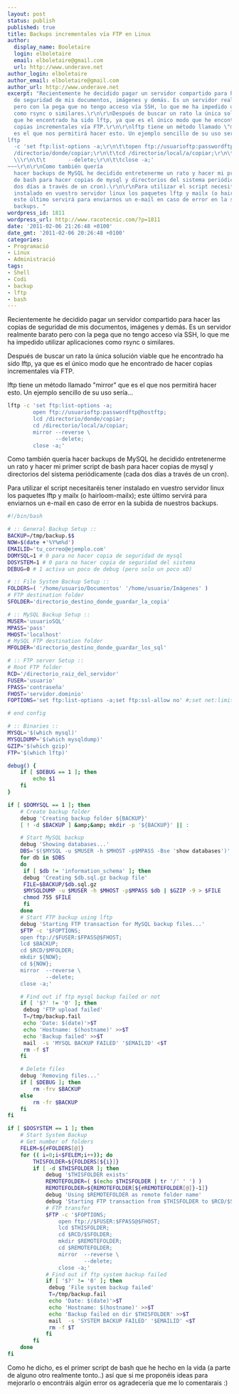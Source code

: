 ```yaml
---
layout: post
status: publish
published: true
title: Backups incrementales vía FTP en Linux
author:
  display_name: Booletaire
  login: elboletaire
  email: elboletaire@gmail.com
  url: http://www.underave.net
author_login: elboletaire
author_email: elboletaire@gmail.com
author_url: http://www.underave.net
excerpt: "Recientemente he decidido pagar un servidor compartido para hacer las copias
  de seguridad de mis documentos, imágenes y demás. Es un servidor realmente barato
  pero con la pega que no tengo acceso vía SSH, lo que me ha impedido utilizar aplicaciones
  como rsync o similares.\r\n\r\nDespués de buscar un rato la única solución viable
  que he encontrado ha sido lftp, ya que es el único modo que he encontrado de hacer
  copias incrementales vía FTP.\r\n\r\nlftp tiene un método llamado \"mirror\" que
  es el que nos permitirá hacer esto. Un ejemplo sencillo de su uso sería...\r\n\r\n~~~bash
lftp
  -c 'set ftp:list-options -a;\r\n\t\topen ftp://usuarioftp:passwordftp@hostftp;\r\n\t\tlcd
  /directorio/donde/copiar;\r\n\t\tcd /directorio/local/a/copiar;\r\n\t\tmirror --reverse
  \\\r\n\t\t       --delete;\r\n\t\tclose -a;'
~~~\r\n\r\nComo también quería
  hacer backups de MySQL he decidido entretenerme un rato y hacer mi primer script
  de bash para hacer copias de mysql y directorios del sistema periódicamente (cada
  dos días a través de un cron).\r\n\r\nPara utilizar el script necesitaréis tener
  instalado en vuestro servidor linux los paquetes lftp y mailx (o hairloom-mailx);
  este último servirá para enviarnos un e-mail en caso de error en la subida de nuestros
  backups. "
wordpress_id: 1811
wordpress_url: http://www.racotecnic.com/?p=1811
date: '2011-02-06 21:26:48 +0100'
date_gmt: '2011-02-06 20:26:48 +0100'
categories:
- Programació
- Linux
- Administració
tags:
- Shell
- Codi
- backup
- lftp
- bash
---
```


Recientemente he decidido pagar un servidor compartido para hacer las copias de seguridad de mis documentos, imágenes y demás. Es un servidor realmente barato pero con la pega que no tengo acceso vía SSH, lo que me ha impedido utilizar aplicaciones como rsync o similares.

Después de buscar un rato la única solución viable que he encontrado ha sido lftp, ya que es el único modo que he encontrado de hacer copias incrementales vía FTP.

lftp tiene un método llamado "mirror" que es el que nos permitirá hacer esto. Un ejemplo sencillo de su uso sería...

~~~bash
lftp -c 'set ftp:list-options -a;
		open ftp://usuarioftp:passwordftp@hostftp;
		lcd /directorio/donde/copiar;
		cd /directorio/local/a/copiar;
		mirror --reverse \
		       --delete;
		close -a;'
~~~

Como también quería hacer backups de MySQL he decidido entretenerme un rato y hacer mi primer script de bash para hacer copias de mysql y directorios del sistema periódicamente (cada dos días a través de un cron).

Para utilizar el script necesitaréis tener instalado en vuestro servidor linux los paquetes lftp y mailx (o hairloom-mailx); este último servirá para enviarnos un e-mail en caso de error en la subida de nuestros backups. <a id="more"></a><a id="more-1811"></a>

~~~bash
#!/bin/bash

# :: General Backup Setup ::
BACKUP=/tmp/backup.$$
NOW=$(date +'%Y%m%d')
EMAILID='tu_correo@ejemplo.com'
DOMYSQL=1 # 0 para no hacer copia de seguridad de mysql
DOSYSTEM=1 # 0 para no hacer copia de seguridad del sistema
DEBUG=0 # 1 activa un poco de debug (pero solo un poco xD)

# :: File System Backup Setup ::
FOLDERS=( '/home/usuario/Documentos' '/home/usuario/Imágenes' )
# FTP destination folder
SFOLDER='directorio_destino_donde_guardar_la_copia'

# :: MySQL Backup Setup ::
MUSER='usuarioSQL'
MPASS='pass'
MHOST='localhost'
# MySQL FTP destination folder
MFOLDER='directorio_destino_donde_guardar_los_sql'

# :: FTP server Setup ::
# Root FTP folder
RCD='/directorio_raiz_del_servidor'
FUSER='usuario'
FPASS='contraseña'
FHOST='servidor.dominio'
FOPTIONS='set ftp:list-options -a;set ftp:ssl-allow no' #;set net:limit-total-rate 61440'

# end config

# :: Binaries ::
MYSQL='$(which mysql)'
MYSQLDUMP='$(which mysqldump)'
GZIP='$(which gzip)'
FTP='$(which lftp)'

debug() {
	if [ $DEBUG == 1 ]; then
		echo $1
	fi
}

if [ $DOMYSQL == 1 ]; then
	# Create backup folder
	debug 'Creating backup folder ${BACKUP}'
	[ ! -d $BACKUP ] &amp;&amp; mkdir -p '${BACKUP}' || :

	# Start MySQL backup
	debug 'Showing databases...'
	DBS='$($MYSQL -u $MUSER -h $MHOST -p$MPASS -Bse 'show databases')'
	for db in $DBS
	do
	 if [ $db != 'information_schema' ]; then
	 debug 'Creating $db.sql.gz backup file'
	 FILE=$BACKUP/$db.sql.gz
	 $MYSQLDUMP -u $MUSER -h $MHOST -p$MPASS $db | $GZIP -9 > $FILE
	 chmod 755 $FILE
	 fi
	done
	# Start FTP backup using lftp
	debug 'Starting FTP transaction for MySQL backup files...'
	$FTP -c '$FOPTIONS;
	open ftp://$FUSER:$FPASS@$FHOST;
	lcd $BACKUP;
	cd $RCD/$MFOLDER;
	mkdir ${NOW};
	cd ${NOW};
	mirror  --reverse \
			--delete;
	close -a;'

	# Find out if ftp mysql backup failed or not
	if [ '$?' != '0' ]; then
	 debug 'FTP upload failed'
	 T=/tmp/backup.fail
	 echo 'Date: $(date)'>$T
	 echo 'Hostname: $(hostname)' >>$T
	 echo 'Backup failed' >>$T
	 mail  -s 'MYSQL BACKUP FAILED' '$EMAILID' <$T
	 rm -f $T
	fi

	# Delete files
	debug 'Removing files...'
	if [ $DEBUG ]; then
		rm -frv $BACKUP
	else
		rm -fr $BACKUP
	fi
fi

if [ $DOSYSTEM == 1 ]; then
	# Start System Backup
	# Get number of folders
	FELEM=${#FOLDERS[@]}
	for (( i=0;i<$FELEM;i++)); do
		THISFOLDER=${FOLDERS[${i}]}
		if [ -d $THISFOLDER ]; then
			debug '$THISFOLDER exists'
			REMOTEFOLDER=( $(echo $THISFOLDER | tr '/' ' ') )
			REMOTEFOLDER=${REMOTEFOLDER[${#REMOTEFOLDER[@]}-1]}
			debug 'Using $REMOTEFOLDER as remote folder name'
			debug 'Starting FTP transaction from $THISFOLDER to $RCD/$SFOLDER/$REMOTEFOLDER'
			# FTP transfer
			$FTP -c '$FOPTIONS;
				open ftp://$FUSER:$FPASS@$FHOST;
				lcd $THISFOLDER;
				cd $RCD/$SFOLDER;
				mkdir $REMOTEFOLDER;
				cd $REMOTEFOLDER;
				mirror  --reverse \
						--delete;
				close -a;'
			# Find out if ftp system backup failed
			if [ '$?' != '0' ]; then
			 debug 'File system backup failed'
			 T=/tmp/backup.fail
			 echo 'Date: $(date)'>$T
			 echo 'Hostname: $(hostname)' >>$T
			 echo 'Backup failed on dir $THISFOLDER' >>$T
			 mail  -s 'SYSTEM BACKUP FAILED' '$EMAILID' <$T
			 rm -f $T
			fi
		fi
	done
fi

~~~

Como he dicho, es el primer script de bash que he hecho en la vida (a parte de alguno otro realmente tonto..) así que si me proponéis ideas para mejorarlo o encontráis algún error os agradecería que me lo comentarais :)
